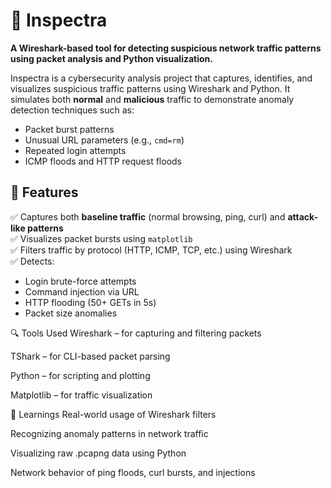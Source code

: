 # 🔎 Inspectra

 **A Wireshark-based tool for detecting suspicious network traffic patterns using packet analysis and Python visualization.**

Inspectra is a cybersecurity analysis project that captures, identifies, and visualizes suspicious traffic patterns using Wireshark and Python. It simulates both **normal** and **malicious** traffic to demonstrate anomaly detection techniques such as:

- Packet burst patterns
- Unusual URL parameters (e.g., `cmd=rm`)
- Repeated login attempts
- ICMP floods and HTTP request floods




## 🧪 Features

✅ Captures both **baseline traffic** (normal browsing, ping, curl) and **attack-like patterns**  
✅ Visualizes packet bursts using `matplotlib`  
✅ Filters traffic by protocol (HTTP, ICMP, TCP, etc.) using Wireshark  
✅ Detects:
- Login brute-force attempts
- Command injection via URL
- HTTP flooding (50+ GETs in 5s)
- Packet size anomalies



🔍 Tools Used
Wireshark – for capturing and filtering packets

TShark – for CLI-based packet parsing

Python – for scripting and plotting

Matplotlib – for traffic visualization




🧠 Learnings
Real-world usage of Wireshark filters

Recognizing anomaly patterns in network traffic

Visualizing raw .pcapng data using Python

Network behavior of ping floods, curl bursts, and injections

